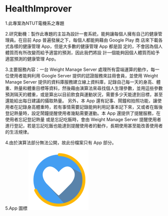 # HealthImprover

1.此專案為NTUT電機系之專題

2.研究動機：製作此專題的主旨為設計一套系統，能夠讓每個人擁有自己的健康管理員。在目前 App 普遍發展之下，每個人都能夠藉由 Google Play 商 店來下載各式各樣的健康管理 App，但是大多數的健康管理 App 都是固 定的，不會因為個人體質而有所改變而給予適當的預測，因此我們將設 計一個能夠因個人體質而給予適當預測的健康管理 App。

3.主要服務內容：一台 Weight Manage Server 處理所有雲端運算的動作，每一位使用者能夠利用 Google Server 提供的認證服務來註冊會員，並使用 Weight Manage Server 提供的資料庫服務建立線上資料庫，記錄自己每一天的身高、體重、熱量和體重目標等資料，然後藉由演算法來尋找個人生理參數，並用這些參數預測隔天的體重，或是算出以目前飲食與運動狀況，需要多少天能達到目標，甚至還能給出每日建議的攝取熱量。
另外，本 App 還有記事、鬧鐘和拍照功能，讓使用者在記錄身高體重時，若有事情需要記錄能夠利用記事本記下來，又或者在飯後登記熱量時，設定鬧鐘提醒使用者幾點需要運動。本 App 還提供了提醒服務，在使用者忘記登記熱量 或是忘記吃飯時，會由 Weight Manage Server 提醒使用者進行登記，若是忘記吃飯也能達到提醒使用者的動作，長期使用甚至能改善使用者的生活規律。

4.由於演算法部分無法公開，故此份檔案只有 App 部分。

5.App 圖標
![alt tag](https://github.com/AsaEwing/HealthImprover/blob/master/app/src/main/res/mipmap-xxxhdpi/ic_launcher.png)
